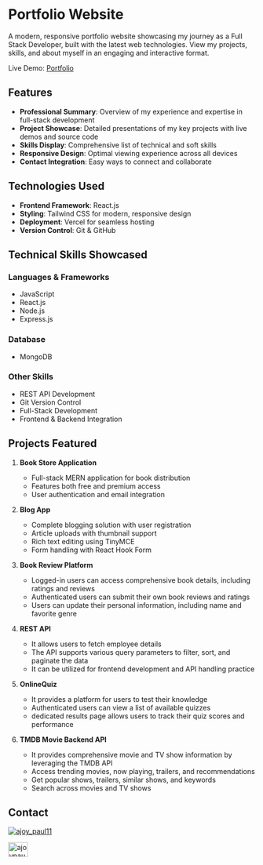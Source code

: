 # Portfolio Website

A modern, responsive portfolio website showcasing my journey as a Full Stack Developer, built with the latest web technologies. View my projects, skills, and about myself in an engaging and interactive format.

Live Demo: [Portfolio](https://portfolio-ajoy-paul.vercel.app/)

## Features

- **Professional Summary**: Overview of my experience and expertise in full-stack development
- **Project Showcase**: Detailed presentations of my key projects with live demos and source code
- **Skills Display**: Comprehensive list of technical and soft skills
- **Responsive Design**: Optimal viewing experience across all devices
- **Contact Integration**: Easy ways to connect and collaborate

## Technologies Used

- **Frontend Framework**: React.js
- **Styling**: Tailwind CSS for modern, responsive design
- **Deployment**: Vercel for seamless hosting
- **Version Control**: Git & GitHub

## Technical Skills Showcased

### Languages & Frameworks

- JavaScript
- React.js
- Node.js
- Express.js

### Database

- MongoDB

### Other Skills

- REST API Development
- Git Version Control
- Full-Stack Development
- Frontend & Backend Integration

## Projects Featured

1. **Book Store Application**

   - Full-stack MERN application for book distribution
   - Features both free and premium access
   - User authentication and email integration

2. **Blog App**

   - Complete blogging solution with user registration
   - Article uploads with thumbnail support
   - Rich text editing using TinyMCE
   - Form handling with React Hook Form

3. **Book Review Platform**

   - Logged-in users can access comprehensive book details, including ratings and reviews
   - Authenticated users can submit their own book reviews and ratings
   - Users can update their personal information, including name and favorite genre

4. **REST API**

   - It allows users to fetch employee details
   - The API supports various query parameters to filter, sort, and paginate the data
   - It can be utilized for frontend development and API handling practice

5. **OnlineQuiz**

   - It provides a platform for users to test their knowledge
   - Authenticated users can view a list of available quizzes
   - dedicated results page allows users to track their quiz scores and performance

6. **TMDB Movie Backend API**
   - It provides comprehensive movie and TV show information by leveraging the TMDB API
   - Access trending movies, now playing, trailers, and recommendations
   - Get popular shows, trailers, similar shows, and keywords
   - Search across movies and TV shows

## Contact

<p align="left"> <a href="https://twitter.com/ajoy_paul11" target="blank"><img src="https://img.shields.io/twitter/follow/ajoy_paul11?logo=twitter&style=for-the-badge" alt="ajoy_paul11" /></a> </p>

<a href="https://linkedin.com/in/ajoypaul" target="blank"><img align="center" src="https://raw.githubusercontent.com/rahuldkjain/github-profile-readme-generator/master/src/images/icons/Social/linked-in-alt.svg" alt="ajoypaul" height="30" width="40" /></a>
